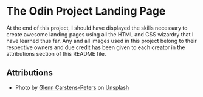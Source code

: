 # The Odin Project Landing Page
At the end of this project, I should have displayed the skills necessary to create awesome landing pages using all the HTML and CSS wizardry that I have learned thus far. Any and all images used in this project belong to their respective owners and due credit has been given to each creator in the attributions section of this README file.

## Attributions
* Photo by <a href="https://unsplash.com/@glenncarstenspeters?utm_content=creditCopyText&utm_medium=referral&utm_source=unsplash">Glenn Carstens-Peters</a> on <a href="https://unsplash.com/photos/person-holding-game-controller-in-front-of-television-0woyPEJQ7jc?utm_content=creditCopyText&utm_medium=referral&utm_source=unsplash">Unsplash</a>
  